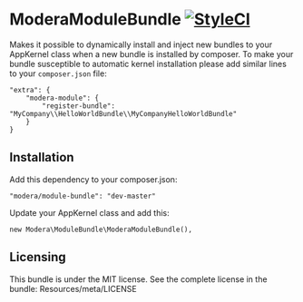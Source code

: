 # ModeraModuleBundle [![StyleCI](https://styleci.io/repos/29133054/shield)](https://styleci.io/repos/29133054)

Makes it possible to dynamically install and inject new bundles to your AppKernel class when a new bundle
is installed by composer. To make your bundle susceptible to automatic kernel installation please add similar lines
to your `composer.json` file:

    "extra": {
        "modera-module": {
            "register-bundle": "MyCompany\\HelloWorldBundle\\MyCompanyHelloWorldBundle"
        }
    }

## Installation

Add this dependency to your composer.json:

    "modera/module-bundle": "dev-master"

Update your AppKernel class and add this:

    new Modera\ModuleBundle\ModeraModuleBundle(),

## Licensing

This bundle is under the MIT license. See the complete license in the bundle:
Resources/meta/LICENSE